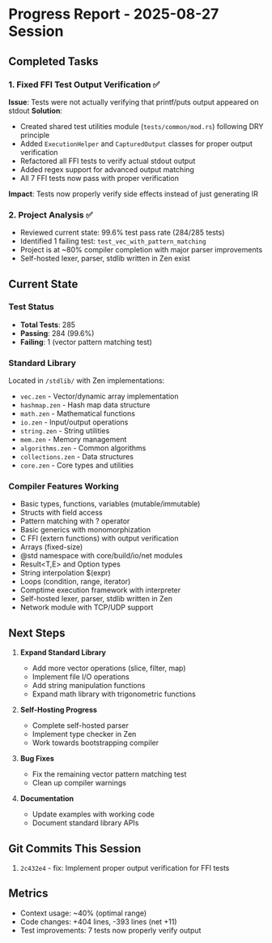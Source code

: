 # Progress Report - 2025-08-27 Session

## Completed Tasks

### 1. Fixed FFI Test Output Verification ✅
**Issue**: Tests were not actually verifying that printf/puts output appeared on stdout
**Solution**: 
- Created shared test utilities module (`tests/common/mod.rs`) following DRY principle
- Added `ExecutionHelper` and `CapturedOutput` classes for proper output verification
- Refactored all FFI tests to verify actual stdout output
- Added regex support for advanced output matching
- All 7 FFI tests now pass with proper verification

**Impact**: Tests now properly verify side effects instead of just generating IR

### 2. Project Analysis ✅
- Reviewed current state: 99.6% test pass rate (284/285 tests)
- Identified 1 failing test: `test_vec_with_pattern_matching`
- Project is at ~80% compiler completion with major parser improvements
- Self-hosted lexer, parser, stdlib written in Zen exist

## Current State

### Test Status
- **Total Tests**: 285
- **Passing**: 284 (99.6%)
- **Failing**: 1 (vector pattern matching test)

### Standard Library
Located in `/stdlib/` with Zen implementations:
- `vec.zen` - Vector/dynamic array implementation
- `hashmap.zen` - Hash map data structure
- `math.zen` - Mathematical functions
- `io.zen` - Input/output operations  
- `string.zen` - String utilities
- `mem.zen` - Memory management
- `algorithms.zen` - Common algorithms
- `collections.zen` - Data structures
- `core.zen` - Core types and utilities

### Compiler Features Working
- Basic types, functions, variables (mutable/immutable)
- Structs with field access
- Pattern matching with ? operator
- Basic generics with monomorphization
- C FFI (extern functions) with output verification
- Arrays (fixed-size)
- @std namespace with core/build/io/net modules
- Result<T,E> and Option<T> types
- String interpolation $(expr)
- Loops (condition, range, iterator)
- Comptime execution framework with interpreter
- Self-hosted lexer, parser, stdlib written in Zen
- Network module with TCP/UDP support

## Next Steps

1. **Expand Standard Library**
   - Add more vector operations (slice, filter, map)
   - Implement file I/O operations
   - Add string manipulation functions
   - Expand math library with trigonometric functions

2. **Self-Hosting Progress**
   - Complete self-hosted parser
   - Implement type checker in Zen
   - Work towards bootstrapping compiler

3. **Bug Fixes**
   - Fix the remaining vector pattern matching test
   - Clean up compiler warnings

4. **Documentation**
   - Update examples with working code
   - Document standard library APIs

## Git Commits This Session
1. `2c432e4` - fix: Implement proper output verification for FFI tests

## Metrics
- Context usage: ~40% (optimal range)
- Code changes: +404 lines, -393 lines (net +11)
- Test improvements: 7 tests now properly verify output